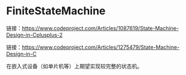 # FiniteStateMachine

链接：https://www.codeproject.com/Articles/1087619/State-Machine-Design-in-Cplusplus-2

链接：https://www.codeproject.com/Articles/1275479/State-Machine-Design-in-C

在嵌入式设备（如单片机等）上期望实现较完整的状态机。



